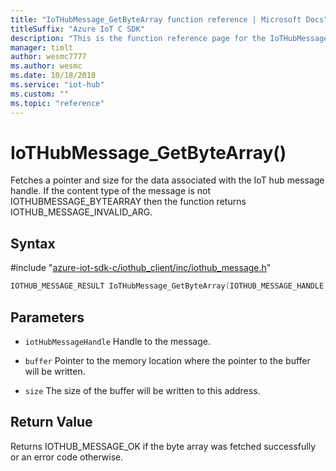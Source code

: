 ```yaml
---                             
title: "IoTHubMessage_GetByteArray function reference | Microsoft Docs" 
titleSuffix: "Azure IoT C SDK"            
description: "This is the function reference page for the IoTHubMessage_GetByteArray() function in the Azure IoT C SDK. This SDK is used with Azure IoT Hub and Azure IoT Hub Device Provisioning Service"            
manager: timlt                 
author: wesmc7777              
ms.author: wesmc               
ms.date: 10/18/2018                    
ms.service: "iot-hub"             
ms.custom: ""                
ms.topic: "reference"        
---                            
```


# IoTHubMessage_GetByteArray()

Fetches a pointer and size for the data associated with the IoT hub message handle. If the content type of the message is not IOTHUBMESSAGE_BYTEARRAY then the function returns IOTHUB_MESSAGE_INVALID_ARG.

## Syntax

\#include "[azure-iot-sdk-c/iothub_client/inc/iothub_message.h](../iothub-message-h.md)"  
```C
IOTHUB_MESSAGE_RESULT IoTHubMessage_GetByteArray(IOTHUB_MESSAGE_HANDLE  C2);
```

## Parameters
* `iotHubMessageHandle` Handle to the message. 

* `buffer` Pointer to the memory location where the pointer to the buffer will be written. 

* `size` The size of the buffer will be written to this address.

## Return Value
Returns IOTHUB_MESSAGE_OK if the byte array was fetched successfully or an error code otherwise.

